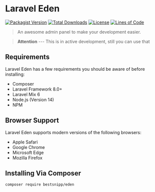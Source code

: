 # Laravel Eden

[![Packagist Version](https://img.shields.io/packagist/v/bestsnipp/eden)](https://packagist.org/packages/bestsnipp/eden)
[![Total Downloads](https://img.shields.io/packagist/dt/bestsnipp/eden)](https://packagist.org/packages/bestsnipp/eden)
[![License](https://img.shields.io/packagist/l/bestsnipp/eden)](https://packagist.org/packages/bestsnipp/eden)
[![Lines of Code](https://img.shields.io/tokei/lines/github/bestsnipp/eden)](https://packagist.org/packages/bestsnipp/eden)


> An awesome admin panel to make your development easier.

> **Attention** ---
> This is in active development, still you can use that

## Requirements

Laravel Eden has a few requirements you should be aware of before installing:

* Composer
* Laravel Framework 8.0+
* Laravel Mix 6
* Node.js (Version 14)
* NPM

## Browser Support

Laravel Eden supports modern versions of the following browsers:

* Apple Safari
* Google Chrome
* Microsoft Edge
* Mozilla Firefox

## Installing Via Composer

```shell
composer require bestsnipp/eden
```
